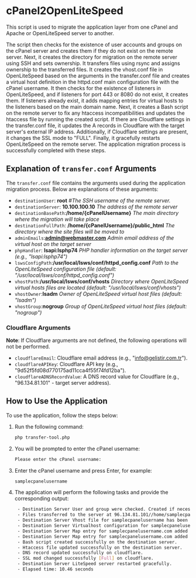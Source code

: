 # cPanel2OpenLiteSpeed
This script is used to migrate the application layer from one cPanel and Apache or OpenLiteSpeed server to another. 

The script then checks for the existence of user accounts and groups on the cPanel server and creates them if they do not exist on the remote server.
Next, it creates the directory for migration on the remote server using SSH and sets ownership. It transfers files using rsync and assigns ownership to the transferred files.
It creates the vhost.conf file in OpenLiteSpeed based on the arguments in the transfer.conf file and creates a virtual host definition in the httpd.conf main configuration file with the cPanel username.
It then checks for the existence of listeners in OpenLiteSpeed, and if listeners for port 443 or 8080 do not exist, it creates them. If listeners already exist, it adds mapping entries for virtual hosts to the listeners based on the main domain name.
Next, it creates a Bash script on the remote server to fix any htaccess incompatibilities and updates the htaccess file by running the created script.
If there are Cloudflare settings in the transfer.conf file, it updates the A records in Cloudflare with the target server's external IP address. Additionally, if Cloudflare settings are present, it changes the SSL mode to "FULL".
Finally, it gracefully restarts OpenLiteSpeed on the remote server.
The application migration process is successfully completed with these steps.



## Explanation of `transfer.conf` Arguments

The `transfer.conf` file contains the arguments used during the application migration process. Below are explanations of these arguments:

- `destinationUser`: **root** *#The SSH username of the remote server.*
- `destinationServer`: **10.100.100.10** *The address of the remote server*
- `destinationBasePath`:**/home/{cPanelUsername}** *The main directory where the migration will take place*
- `destinationFullPath`: **/home/{cPanelUsername}/public_html** *The directory where the site files will be moved to*
- `adminEmails`:**admin@webmaster.com** *Admin email address of the virtual host on the target server*
- `phpHandler`: **lsapi:lsphp74** *PHP handler information on the target server (e.g., "lsapi:lsphp74")*
- `lswsConfigPath`:**/usr/local/lsws/conf/httpd_config.conf** *Path to the OpenLiteSpeed configuration file (default: "/usr/local/lsws/conf/httpd_config.conf")*
- `vhostPath`:**/usr/local/lsws/conf/vhosts** *Directory where OpenLiteSpeed virtual hosts files are located (default: "/usr/local/lsws/conf/vhosts")*
- `vhostOwner`:**lsadm** *Owner of OpenLiteSpeed virtual host files (default: "lsadm")*
- `vhostGroup`:**nogroup** *Group of OpenLiteSpeed virtual host files (default: "nogroup")*
### Cloudflare Arguments

**Note**: If Cloudflare arguments are not defined, the following operations will not be performed.

- `cloudflareEmail`: Cloudflare email address (e.g., "info@gelistir.com.tr").
- `cloudflareAPIKey`: Cloudflare API key (e.g., "9d52f5fd08d770175ad11cca4f55f74fd12ba").
- `cloudflareADNSRecordValue`: A DNS record value for Cloudflare (e.g., "96.134.81.101" - target server address).

## How to Use the Application

To use the application, follow the steps below:

1. Run the following command:
   ```bash
   php transfer-tool.php
   ```
2. You will be prompted to enter the cPanel username:
   ```bash
   Please enter the cPanel username:
   ```
3. Enter the cPanel username and press Enter, for example:
   ```bash
   samplecpanelusername
   ```
4. The application will perform the following tasks and provide the corresponding output:
   ```bash
    - Destination Server User and group were checked. Created if necessary.
    - Files transferred to the server at 96.134.81.101//home/samplecpanelusername.
    - Destination Server Vhost file for samplecpanelusername has been created.
    - Destination Server Virtualhost configuration for samplecpanelusername has been added.
    - Destination Server Map entry for samplecpanelusername.com added to existing openlitespeed listener block for port 443.
    - Destination Server Map entry for samplecpanelusername.com added to existing openlitespeed listener block for port 8080.
    - Bash script created successfully on the destination server.
    - Htaccess file updated successfully on the destination server.
    - DNS record updated successfully on cloudflare.
    - SSL mod changed successfully [Full] on cloudflare.
    - Destination Server LiteSpeed server restarted gracefully.
    - Elapsed time: 10.46 seconds
   
   ```      
   
